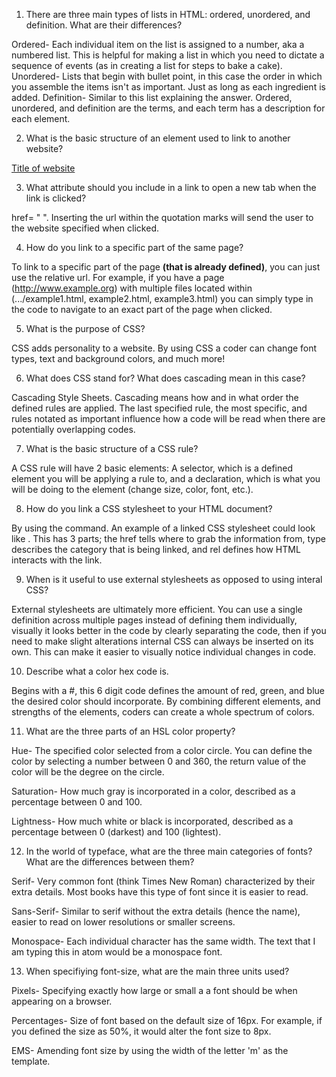 1. There are three main types of lists in HTML: ordered, unordered, and definition. What are their differences?

Ordered- Each individual item on the list is assigned to a number, aka a numbered list. This is helpful for making a list in which you need to dictate a sequence of events (as in creating a list for steps to bake a cake).
Unordered- Lists that begin with bullet point, in this case the order in which you assemble the items isn't as important. Just as long as each ingredient is added.
Definition- Similar to this list explaining the answer. Ordered, unordered, and definition are the terms, and each term has a description for each element.

2. What is the basic structure of an element used to link to another website?

<a href="example website url">Title of website</a>

3. What attribute should you include in a link to open a new tab when the link is clicked?

href= " ". Inserting the url within the quotation marks will send the user to the website specified when clicked.

4. How do you link to a specific part of the same page?

To link to a specific part of the page <b>(that is already defined)</b>, you can just use the relative url. For example, if you have a page (http://www.example.org) with multiple files located within (.../example1.html, example2.html, example3.html) you can simply type <a href="example2.html"></a> in the code to navigate to an exact part of the page when clicked.

5. What is the purpose of CSS?

CSS adds personality to a website. By using CSS a coder can change font types, text and background colors, and much more!

6. What does CSS stand for? What does cascading mean in this case?

Cascading Style Sheets. Cascading means how and in what order the defined rules are applied. The last specified rule, the most specific, and rules notated as important influence how a code will be read when there are potentially overlapping codes.

7. What is the basic structure of a CSS rule?

A CSS rule will have 2 basic elements: A selector, which is a defined element you will be applying a rule to, and a declaration, which is what you will be doing to the element (change size, color, font, etc.).

8. How do you link a CSS stylesheet to your HTML document?

By using the <link> command. An example of a linked CSS stylesheet could look like <link href="css/styles.css" type="text/css" rel="stylesheet" />. This has 3 parts; the href tells where to grab the information from, type describes the category that is being linked, and rel defines how HTML interacts with the link.

9. When is it useful to use external stylesheets as opposed to using interal CSS?

External stylesheets are ultimately more efficient. You can use a single definition across multiple pages instead of defining them individually, visually it looks better in the code by clearly separating the code, then if you need to make slight alterations internal CSS can always be inserted on its own. This can make it easier to visually notice individual changes in code.

10. Describe what a color hex code is.

Begins with a #, this 6 digit code defines the amount of red, green, and blue the desired color should incorporate. By combining different elements, and strengths of the elements, coders can create a whole spectrum of colors.

11. What are the three parts of an HSL color property?

Hue- The specified color selected from a color circle. You can define the color by selecting a number between 0 and 360, the return value of the color will be the degree on the circle.

Saturation- How much gray is incorporated in a color, described as a percentage between 0 and 100.

Lightness- How much white or black is incorporated, described as a percentage between 0 (darkest) and 100 (lightest).

12. In the world of typeface, what are the three main categories of fonts? What are the differences between them?

Serif- Very common font (think Times New Roman) characterized by their extra details. Most books have this type of font since it is easier to read.

Sans-Serif- Similar to serif without the extra details (hence the name), easier to read on lower resolutions or smaller screens.

Monospace- Each individual character has the same width. The text that I am typing this in atom would be a monospace font.

13. When specifiying font-size, what are the main three units used?

Pixels- Specifying exactly how large or small a a font should be when appearing on a browser.

Percentages- Size of font based on the default size of 16px. For example, if you defined the size as 50%, it would alter the font size to 8px.

EMS- Amending font size by using the width of the letter 'm' as the template.
